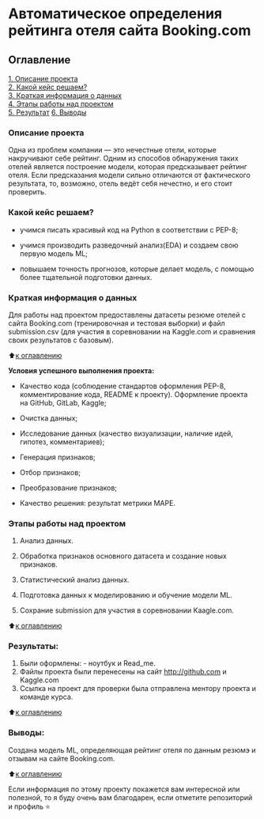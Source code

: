 
# Автоматическое определения рейтинга отеля сайта Booking.com

## Оглавление  
[1. Описание проекта](.README.md#Описание-проекта)  
[2. Какой кейс решаем?](.README.md#Какой-кейс-решаем)  
[3. Краткая информация о данных](.README.md#Краткая-информация-о-данных)  
[4. Этапы работы над проектом](.README.md#Этапы-работы-над-проектом)  
[5. Результат](.README.md#Результат)
[6. Выводы](.README.md#Выводы)

### Описание проекта  

Одна из проблем компании — это нечестные отели, которые накручивают себе рейтинг. Одним из способов обнаружения таких отелей является построение модели, которая предсказывает рейтинг отеля. Если предсказания модели сильно отличаются от фактического результата, то, возможно, отель ведёт себя нечестно, и его стоит проверить.

### Какой кейс решаем?

 - учимся писать красивый код на Python в соответствии с PEP-8;

 - учимся производить разведочный анализ(EDA) и создаем свою первую модель ML;
 
 - повышаем точность прогнозов, которые делает модель, с помощью более тщательной подготовки данных.

### Краткая информация о данных

Для работы над проектом предоставлены датасеты резюме отелей с сайта Booking.com (тренировочная и тестовая выборки) и файл submission.csv (для участия в соревновании на Kaggle.com и сравнения своих результатов с базовым).

  
:arrow_up:[к оглавлению](.README.md#Оглавление)


**Условия успешного выполнения проекта:**  

 - Качество кода (соблюдение стандартов оформления PEP-8, комментирование кода, README к проекту). Оформление проекта на GitHub, GitLab, Kaggle;

 - Очистка данных;

 - Исследование данных (качество визуализации, наличие идей, гипотез, комментариев);

 - Генерация признаков;

 - Отбор признаков;

 - Преобразование признаков;

 - Качество решения: результат метрики MAPE.



### Этапы работы над проектом 

 1. Анализ данных.

 2. Обработка признаков основного датасета и создание новых признаков.

 3. Статистический анализ данных.

 4. Подготовка данных к моделированию и обучение модели ML.

 5. Сохрание  submission для участия в соревновании Kaagle.com.


:arrow_up:[к оглавлению](.README.md#Оглавление)


### Результаты:  

1. Были оформлены:
        - ноутбук и Read_me.
2. Файлы проекта были перенесены на сайт http://github.com и Kaggle.com
3. Ссылка на проект для проверки была отправлена ментору проекта и команде курса.

:arrow_up:[к оглавлению](.README.md#Оглавление)


### Выводы:

Создана модель ML, определяющая рейтинг отеля по данным резюмэ и отзывам на сайте Booking.com.


:arrow_up:[к оглавлению](.README.md#Оглавление)


Если информация по этому проекту покажется вам интересной или полезной, то я буду очень вам благодарен, если отметите репозиторий и профиль ⭐️
